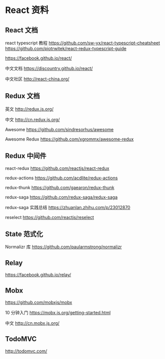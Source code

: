 # React 资料

## React 文档

react typescript 教程 <https://github.com/sw-yx/react-typescript-cheatsheet> <https://github.com/piotrwitek/react-redux-typescript-guide>

<https://facebook.github.io/react/>

中文文档 <https://discountry.github.io/react/>

中文社区 <http://react-china.org/>

## Redux 文档

英文 <http://redux.js.org/>

中文 <http://cn.redux.js.org/>

Awesome <https://github.com/sindresorhus/awesome>

Awesome Redux <https://github.com/xgrommx/awesome-redux>

## Redux 中间件

react-redux <https://github.com/reactjs/react-redux>

redux-actions <https://github.com/acdlite/redux-actions>

redux-thunk <https://github.com/gaearon/redux-thunk>

redux-saga <https://github.com/redux-saga/redux-saga>

redux-saga 实践总结 <https://zhuanlan.zhihu.com/p/23012870>

reselect <https://github.com/reactjs/reselect>

## State 范式化

Normalizr 库 <https://github.com/paularmstrong/normalizr>

## Relay

<https://facebook.github.io/relay/>

## Mobx

<https://github.com/mobxjs/mobx>

10 分钟入门 <https://mobx.js.org/getting-started.html>

中文 <http://cn.mobx.js.org/>

## TodoMVC

<http://todomvc.com/>
